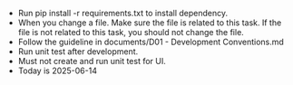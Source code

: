 * Run pip install -r requirements.txt to install dependency.
* When you change a file. Make sure the file is related to this task. If the file is not related to this task, you should not change the file.
* Follow the guideline in documents/D01 - Development Conventions.md
* Run unit test after development.
* Must not create and run unit test for UI.
* Today is 2025-06-14
